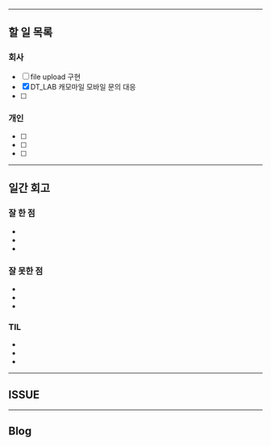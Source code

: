 ----------------------
## 할 일 목록

### 회사
- [ ] file upload 구현
- [x] DT_LAB 캐모마일 모바일 문의 대응
- [ ] 

### 개인
- [ ] 
- [ ] 
- [ ] 
----------------------------------------------
## 일간 회고

### 잘 한 점
- 
- 
- 

### 잘 못한 점
- 
- 
- 

### TIL
- 
- 
- 


----------------------------------
## ISSUE





----------------------------------
## Blog
